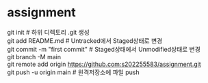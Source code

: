 # assignment   
git init # 하위 디렉토리 .git 생성   
git add README.md # Untracked에서 Staged상태로 변경   
git commit -m "first commit" # Staged상태에서 Unmodified상태로 변경   
git branch -M main   
git remote add origin https://github.com:s202255583/assignment.git    
git push -u origin main # 원격저장소에 파일 push   
